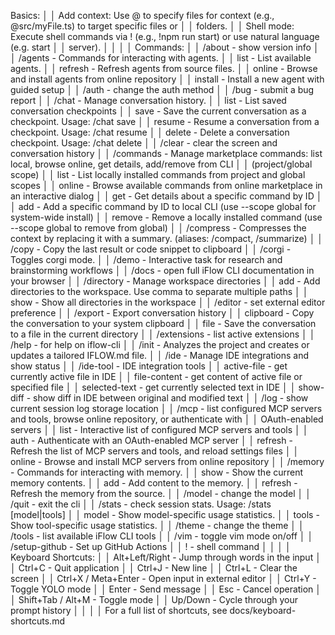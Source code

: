 Basics:                                                                                               │
│ Add context: Use @ to specify files for context (e.g., @src/myFile.ts) to target specific files or    │
│ folders.                                                                                              │
│ Shell mode: Execute shell commands via ! (e.g., !npm run start) or use natural language (e.g. start   │
│ server).                                                                                              │
│                                                                                                       │
│ Commands:                                                                                             │
│  /about - show version info                                                                           │
│  /agents - Commands for interacting with agents.                                                      │
│    list - List available agents.                                                                      │
│    refresh - Refresh agents from source files.                                                        │
│    online - Browse and install agents from online repository                                          │
│    install - Install a new agent with guided setup                                                    │
│  /auth - change the auth method                                                                       │
│  /bug - submit a bug report                                                                           │
│  /chat - Manage conversation history.                                                                 │
│    list - List saved conversation checkpoints                                                         │
│    save - Save the current conversation as a checkpoint. Usage: /chat save <tag>                      │
│    resume - Resume a conversation from a checkpoint. Usage: /chat resume <tag>                        │
│    delete - Delete a conversation checkpoint. Usage: /chat delete <tag>                               │
│  /clear - clear the screen and conversation history                                                   │
│  /commands - Manage marketplace commands: list local, browse online, get details, add/remove from CLI │
│ (project/global scope)                                                                                │
│    list - List locally installed commands from project and global scopes                              │
│    online - Browse available commands from online marketplace in an interactive dialog                │
│    get - Get details about a specific command by ID                                                   │
│    add - Add a specific command by ID to local CLI (use --scope global for system-wide install)       │
│    remove - Remove a locally installed command (use --scope global to remove from global)             │
│  /compress - Compresses the context by replacing it with a summary. (aliases: /compact, /summarize)   │
│  /copy - Copy the last result or code snippet to clipboard                                            │
│  /corgi - Toggles corgi mode.                                                                         │
│  /demo - Interactive task for research and brainstorming workflows                                    │
│  /docs - open full iFlow CLI documentation in your browser                                            │
│  /directory - Manage workspace directories                                                            │
│    add - Add directories to the workspace. Use comma to separate multiple paths                       │
│    show - Show all directories in the workspace                                                       │
│  /editor - set external editor preference                                                             │
│  /export - Export conversation history                                                                │
│    clipboard - Copy the conversation to your system clipboard                                         │
│    file - Save the conversation to a file in the current directory                                    │
│  /extensions - list active extensions                                                                 │
│  /help - for help on iflow-cli                                                                        │
│  /init - Analyzes the project and creates or updates a tailored IFLOW.md file.                        │
│  /ide - Manage IDE integrations and show status                                                       │
│  /ide-tool - IDE integration tools                                                                    │
│    active-file - get currently active file in IDE                                                     │
│    file-content - get content of active file or specified file                                        │
│    selected-text - get currently selected text in IDE                                                 │
│    show-diff - show diff in IDE between original and modified text                                    │
│  /log - show current session log storage location                                                     │
│  /mcp - list configured MCP servers and tools, browse online repository, or authenticate with         │
│ OAuth-enabled servers                                                                                 │
│    list - Interactive list of configured MCP servers and tools                                        │
│    auth - Authenticate with an OAuth-enabled MCP server                                               │
│    refresh - Refresh the list of MCP servers and tools, and reload settings files                     │
│    online - Browse and install MCP servers from online repository                                     │
│  /memory - Commands for interacting with memory.                                                      │
│    show - Show the current memory contents.                                                           │
│    add - Add content to the memory.                                                                   │
│    refresh - Refresh the memory from the source.                                                      │
│  /model - change the model                                                                            │
│  /quit - exit the cli                                                                                 │
│  /stats - check session stats. Usage: /stats [model|tools]                                            │
│    model - Show model-specific usage statistics.                                                      │
│    tools - Show tool-specific usage statistics.                                                       │
│  /theme - change the theme                                                                            │
│  /tools - list available iFlow CLI tools                                                              │
│  /vim - toggle vim mode on/off                                                                        │
│  /setup-github - Set up GitHub Actions                                                                │
│  ! - shell command                                                                                    │
│                                                                                                       │
│ Keyboard Shortcuts:                                                                                   │
│ Alt+Left/Right - Jump through words in the input                                                      │
│ Ctrl+C - Quit application                                                                             │
│ Ctrl+J - New line                                                                                     │
│ Ctrl+L - Clear the screen                                                                             │
│ Ctrl+X / Meta+Enter - Open input in external editor                                                   │
│ Ctrl+Y - Toggle YOLO mode                                                                             │
│ Enter - Send message                                                                                  │
│ Esc - Cancel operation                                                                                │
│ Shift+Tab / Alt+M - Toggle mode                                                                       │
│ Up/Down - Cycle through your prompt history                                                           │
│                                                                                                       │
│ For a full list of shortcuts, see docs/keyboard-shortcuts.md   